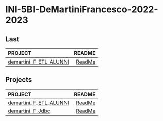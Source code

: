# INI-5BI-DeMartiniFrancesco-2022-2023

## Last

| PROJECT | README |
| :--- | ---: |
| [demartini_F_ETL_ALUNNI](https://github.com/deMartiniFrancesco/INI-5BI-DeMartiniFrancesco-2022-2023/tree/master/src/main/java/deMartiniFrancesco/projects//demartini_F_ETL_ALUNNI/bin) | [ReadMe](https://github.com/deMartiniFrancesco/INI-5BI-DeMartiniFrancesco-2022-2023/tree/master/src/main/java/deMartiniFrancesco/projects//demartini_F_ETL_ALUNNI/doc/README.md) |

## Projects

| PROJECT | README |
| :--- | ---: |
| [demartini_F_ETL_ALUNNI](https://github.com/deMartiniFrancesco/INI-5BI-DeMartiniFrancesco-2022-2023/tree/master/src/main/java/deMartiniFrancesco/projects//demartini_F_ETL_ALUNNI/bin) | [ReadMe](https://github.com/deMartiniFrancesco/INI-5BI-DeMartiniFrancesco-2022-2023/tree/master/src/main/java/deMartiniFrancesco/projects//demartini_F_ETL_ALUNNI/doc/README.md) |
| [demartini_F_Jdbc](https://github.com/deMartiniFrancesco/INI-5BI-DeMartiniFrancesco-2022-2023/tree/master/src/main/java/deMartiniFrancesco/projects//demartini_F_Jdbc/bin) | [ReadMe](https://github.com/deMartiniFrancesco/INI-5BI-DeMartiniFrancesco-2022-2023/tree/master/src/main/java/deMartiniFrancesco/projects//demartini_F_Jdbc/doc/README.md) |





